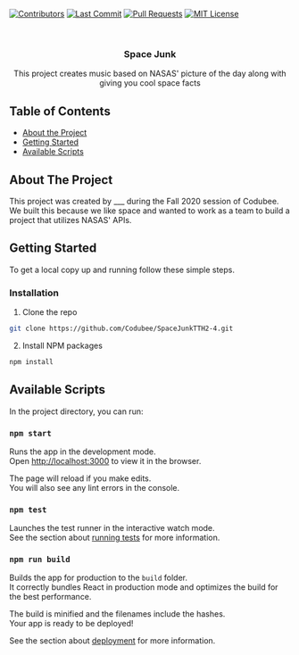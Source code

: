<!-- PROJECT LOGO -->
[![Contributors][contributors-shield]][contributors-url]
[![Last Commit][last-commit]][commit-url]
[![Pull Requests][pr-shield]][pr-url]
[![MIT License][license-shield]][license-url]

<br />
<p align="center">

  <h3 align="center">Space Junk</h3>

  <p align="center">
    This project creates music based on NASAS' picture of the day along with giving you cool space facts
    <br />
  </p>
</p>

<!-- TABLE OF CONTENTS -->
## Table of Contents

* [About the Project](#about-the-project)
* [Getting Started](#getting-started)
* [Available Scripts](#available-scripts)


<!-- ABOUT THE PROJECT -->
## About The Project

This project was created by ___ during the Fall 2020 session of Codubee. We built this because we like space and wanted to work as a team to build a project that utilizes NASAS' APIs.


<!-- GETTING STARTED -->
## Getting Started

To get a local copy up and running follow these simple steps.

### Installation

1. Clone the repo
```sh
git clone https://github.com/Codubee/SpaceJunkTTH2-4.git
```
2. Install NPM packages
```sh
npm install
```

<!-- AVAILABLE SCRIPTS -->
## Available Scripts

In the project directory, you can run:

### `npm start`

Runs the app in the development mode.\
Open [http://localhost:3000](http://localhost:3000) to view it in the browser.

The page will reload if you make edits.\
You will also see any lint errors in the console.

### `npm test`

Launches the test runner in the interactive watch mode.\
See the section about [running tests](https://facebook.github.io/create-react-app/docs/running-tests) for more information.

### `npm run build`

Builds the app for production to the `build` folder.\
It correctly bundles React in production mode and optimizes the build for the best performance.

The build is minified and the filenames include the hashes.\
Your app is ready to be deployed!

See the section about [deployment](https://facebook.github.io/create-react-app/docs/deployment) for more information.




<!-- MARKDOWN LINKS & IMAGES -->
<!-- https://www.markdownguide.org/basic-syntax/#reference-style-links -->
[contributors-shield]: https://img.shields.io/github/contributors/Codubee/RecipeMakerTTH11-1?style=for-the-badge

[contributors-url]: https://github.com/Codubee/RecipeMakerTTH11-1/graphs/contributors


[last-commit]: https://img.shields.io/github/last-commit/Codubee/RecipeMakerTTH11-1?style=for-the-badge

[commit-url]: https://github.com/Codubee/RecipeMakerTTH11-1/commits/main


[pr-shield]: https://img.shields.io/github/issues-pr-closed/Codubee/RecipeMakerTTH11-1?style=for-the-badge

[pr-url]: https://github.com/Codubee/RecipeMakerTTH11-1/pulls


[issues-url]: https://github.com/Codubee/RecipeMakerTTH11-1/pulls

[license-shield]: https://img.shields.io/github/license/Codubee/RecipeMakerTTH11-1?style=for-the-badge

[license-url]: https://github.com/Codubee/RecipeMakerTTH11-1/blob/main/License.txt